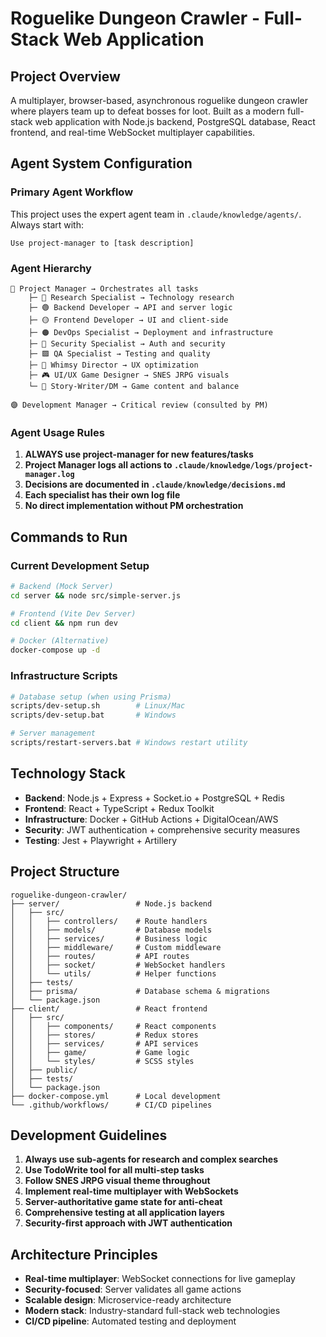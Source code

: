 # Roguelike Dungeon Crawler - Full-Stack Web Application

## Project Overview
A multiplayer, browser-based, asynchronous roguelike dungeon crawler where players team up to defeat bosses for loot. Built as a modern full-stack web application with Node.js backend, PostgreSQL database, React frontend, and real-time WebSocket multiplayer capabilities.

## Agent System Configuration

### Primary Agent Workflow
This project uses the expert agent team in `.claude/knowledge/agents/`. Always start with:
```
Use project-manager to [task description]
```

### Agent Hierarchy
```
🔵 Project Manager → Orchestrates all tasks
    ├─ 🩵 Research Specialist → Technology research
    ├─ 🟢 Backend Developer → API and server logic
    ├─ 🟡 Frontend Developer → UI and client-side
    ├─ 🟠 DevOps Specialist → Deployment and infrastructure
    ├─ 🔴 Security Specialist → Auth and security
    ├─ 🟪 QA Specialist → Testing and quality
    ├─ 🎨 Whimsy Director → UX optimization
    ├─ 🎮 UI/UX Game Designer → SNES JRPG visuals
    └─ 📖 Story-Writer/DM → Game content and balance

🟣 Development Manager → Critical review (consulted by PM)
```

### Agent Usage Rules
1. **ALWAYS use project-manager for new features/tasks**
2. **Project Manager logs all actions to `.claude/knowledge/logs/project-manager.log`**
3. **Decisions are documented in `.claude/knowledge/decisions.md`**
4. **Each specialist has their own log file**
5. **No direct implementation without PM orchestration**

## Commands to Run

### Current Development Setup
```bash
# Backend (Mock Server)
cd server && node src/simple-server.js

# Frontend (Vite Dev Server)
cd client && npm run dev

# Docker (Alternative)
docker-compose up -d
```

### Infrastructure Scripts
```bash
# Database setup (when using Prisma)
scripts/dev-setup.sh        # Linux/Mac
scripts/dev-setup.bat       # Windows

# Server management
scripts/restart-servers.bat # Windows restart utility
```

## Technology Stack
- **Backend**: Node.js + Express + Socket.io + PostgreSQL + Redis
- **Frontend**: React + TypeScript + Redux Toolkit
- **Infrastructure**: Docker + GitHub Actions + DigitalOcean/AWS
- **Security**: JWT authentication + comprehensive security measures
- **Testing**: Jest + Playwright + Artillery

## Project Structure
```
roguelike-dungeon-crawler/
├── server/                 # Node.js backend
│   ├── src/
│   │   ├── controllers/    # Route handlers
│   │   ├── models/         # Database models
│   │   ├── services/       # Business logic
│   │   ├── middleware/     # Custom middleware
│   │   ├── routes/         # API routes
│   │   ├── socket/         # WebSocket handlers
│   │   └── utils/          # Helper functions
│   ├── tests/
│   ├── prisma/             # Database schema & migrations
│   └── package.json
├── client/                 # React frontend
│   ├── src/
│   │   ├── components/     # React components
│   │   ├── stores/         # Redux stores
│   │   ├── services/       # API services
│   │   ├── game/           # Game logic
│   │   └── styles/         # SCSS styles
│   ├── public/
│   ├── tests/
│   └── package.json
├── docker-compose.yml      # Local development
└── .github/workflows/      # CI/CD pipelines
```

## Development Guidelines
1. **Always use sub-agents for research and complex searches**
2. **Use TodoWrite tool for all multi-step tasks**
3. **Follow SNES JRPG visual theme throughout**
4. **Implement real-time multiplayer with WebSockets**
5. **Server-authoritative game state for anti-cheat**
6. **Comprehensive testing at all application layers**
7. **Security-first approach with JWT authentication**

## Architecture Principles
- **Real-time multiplayer**: WebSocket connections for live gameplay
- **Security-focused**: Server validates all game actions
- **Scalable design**: Microservice-ready architecture
- **Modern stack**: Industry-standard full-stack web technologies
- **CI/CD pipeline**: Automated testing and deployment